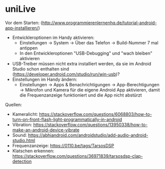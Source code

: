 # uniLive

Vor dem Starten: (http://www.programmierenlernenhq.de/tutorial-android-app-installieren/)
- Entwickleroptionen im Handy aktivieren:
    - Einstellungen -> System -> Über das Telefon -> Build-Nummer 7 mal antippen
    - In den Entwickleroptionen "USB-Debugging" und "wach bleiben" aktivieren
- USB-Treiber müssen nicht extra installiert werden, da sie im Android Studio schon enthalten sind (https://developer.android.com/studio/run/win-usb)?
- Einstellungen im Handy ändern:
    - Einstellungen -> Apps & Benachrichtigungen -> App-Berechtigungen -> Mikrofon und Kamera für die eigene Android App aktivieren,
    damit die Frequenzanzeige funktioniert und die App nicht abstürzt


Quellen:
- Kameralicht: https://stackoverflow.com/questions/6068803/how-to-turn-on-front-flash-light-programmatically-in-android
- Vibration: https://stackoverflow.com/questions/13950338/how-to-make-an-android-device-vibrate
- Sound: https://abhiandroid.com/androidstudio/add-audio-android-studio.html
- Frequenzanzeige: https://0110.be/tags/TarsosDSP
- Klatschen erkennen: https://stackoverflow.com/questions/36971839/tarsosdsp-clap-detection